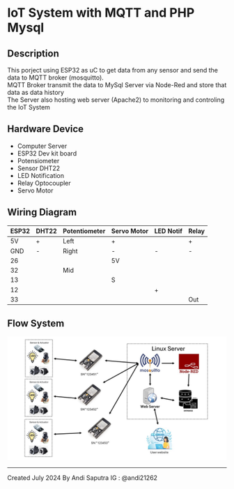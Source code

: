 # IoT System with MQTT and PHP Mysql

## Description
This porject using ESP32 as uC to get data from any sensor and send the data to MQTT broker (mosquitto). <br>
MQTT Broker transmit the data to MySql Server via Node-Red and store that data as data history <br>
The Server also hosting web server (Apache2) to monitoring and controling the IoT System

## Hardware Device
* Computer Server
* ESP32 Dev kit board 
* Potensiometer
* Sensor DHT22
* LED Notification
* Relay Optocoupler
* Servo Motor

## Wiring Diagram
| ESP32     | DHT22    | Potentiometer    | Servo Motor    | LED Notif    | Relay    |
| --------|---------|---------|---------|---------|---------|
| 5V  | +   | Left   | +   |    | +   |
| GND  | - | Right | - | - | - |
|26|||5V|||
|32||Mid||||
|13|||S|||
|12||||+||
|33|||||Out|


## Flow System
![ALT TEXT](Flow%20sistem.jpg)
****************************************************
Created July 2024 By Andi Saputra IG : @andi21262